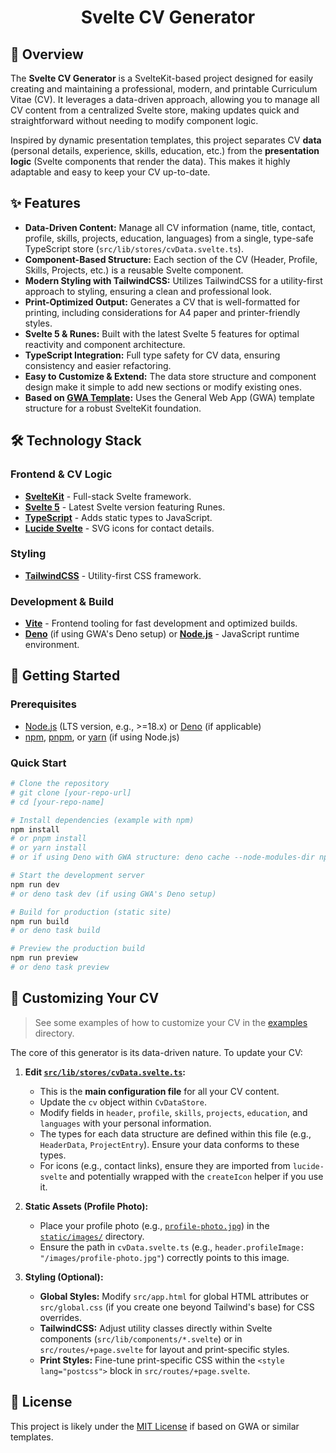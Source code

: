 <h1 align="center">
  <!-- Consider adding a simple icon for your CV generator here if you have one -->
  <!-- <img src="./static/cv-icon.png" alt="Svelte CV Generator Icon" width="128" height="128"> -->
  <div align="center">Svelte CV Generator</div>
</h1>

<div align="center">
  <!-- Optional: Add badges if you plan to version it or host it on GitHub -->
  <!-- [![Version](https://img.shields.io/badge/version-0.1.0-blue.svg)](...) -->
  <!-- [![GitHub: Svelte CV Generator](https://img.shields.io/badge/GitHub-Svelte%20CV%20Generator-181717?logo=github)](...) -->
  <!-- [![License: MIT](https://img.shields.io/badge/License-MIT-yellow.svg)](LICENSE) -->
</div>

## 🚀 Overview

The **Svelte CV Generator** is a SvelteKit-based project designed for easily creating and maintaining a professional, modern, and printable Curriculum Vitae (CV). It leverages a data-driven approach, allowing you to manage all CV content from a centralized Svelte store, making updates quick and straightforward without needing to modify component logic.

Inspired by dynamic presentation templates, this project separates CV **data** (personal details, experience, skills, education, etc.) from the **presentation logic** (Svelte components that render the data). This makes it highly adaptable and easy to keep your CV up-to-date.

## ✨ Features

-   **Data-Driven Content:** Manage all CV information (name, title, contact, profile, skills, projects, education, languages) from a single, type-safe TypeScript store (`src/lib/stores/cvData.svelte.ts`).
-   **Component-Based Structure:** Each section of the CV (Header, Profile, Skills, Projects, etc.) is a reusable Svelte component.
-   **Modern Styling with TailwindCSS:** Utilizes TailwindCSS for a utility-first approach to styling, ensuring a clean and professional look.
-   **Print-Optimized Output:** Generates a CV that is well-formatted for printing, including considerations for A4 paper and printer-friendly styles.
-   **Svelte 5 & Runes:** Built with the latest Svelte 5 features for optimal reactivity and component architecture.
-   **TypeScript Integration:** Full type safety for CV data, ensuring consistency and easier refactoring.
-   **Easy to Customize & Extend:** The data store structure and component design make it simple to add new sections or modify existing ones.
-   **Based on [GWA Template](https://github.com/Yrrrrrf/gwa):** Uses the General Web App (GWA) template structure for a robust SvelteKit foundation.

## 🛠️ Technology Stack

### Frontend & CV Logic

-   **[SvelteKit](https://kit.svelte.dev/)** - Full-stack Svelte framework.
-   **[Svelte 5](https://svelte.dev/blog/runes)** - Latest Svelte version featuring Runes.
-   **[TypeScript](https://www.typescriptlang.org/)** - Adds static types to JavaScript.
-   **[Lucide Svelte](https://lucide.dev/guide/packages/lucide-svelte)** - SVG icons for contact details.

### Styling

-   **[TailwindCSS](https://tailwindcss.com/)** - Utility-first CSS framework.

### Development & Build

-   **[Vite](https://vitejs.dev/)** - Frontend tooling for fast development and optimized builds.
-   **[Deno](https://deno.land/)** (if using GWA's Deno setup) or **[Node.js](https://nodejs.org/)** - JavaScript runtime environment.

## 🚦 Getting Started

### Prerequisites

-   [Node.js](https://nodejs.org/) (LTS version, e.g., >=18.x) or [Deno](https://deno.land/) (if applicable)
-   [npm](https://www.npmjs.com/), [pnpm](https://pnpm.io/), or [yarn](https://classic.yarnpkg.com/) (if using Node.js)

### Quick Start

```bash
# Clone the repository
# git clone [your-repo-url]
# cd [your-repo-name]

# Install dependencies (example with npm)
npm install
# or pnpm install
# or yarn install
# or if using Deno with GWA structure: deno cache --node-modules-dir npm:vite ... (refer to GWA's deno.json)

# Start the development server
npm run dev
# or deno task dev (if using GWA's Deno setup)

# Build for production (static site)
npm run build
# or deno task build

# Preview the production build
npm run preview
# or deno task preview
```

## 🎨 Customizing Your CV

> See some examples of how to customize your CV in the [examples](examples/) directory.

The core of this generator is its data-driven nature. To update your CV:

1.  **Edit [`src/lib/stores/cvData.svelte.ts`](src/lib/stores/cvData.svelte.ts):**
    *   This is the **main configuration file** for all your CV content.
    *   Update the `cv` object within `CvDataStore`.
    *   Modify fields in `header`, `profile`, `skills`, `projects`, `education`, and `languages` with your personal information.
    *   The types for each data structure are defined within this file (e.g., `HeaderData`, `ProjectEntry`). Ensure your data conforms to these types.
    *   For icons (e.g., contact links), ensure they are imported from `lucide-svelte` and potentially wrapped with the `createIcon` helper if you use it.

2.  **Static Assets (Profile Photo):**
    *   Place your profile photo (e.g., [`profile-photo.jpg`](static/images/profile-photo.jpg)) in the [`static/images/`](static/images/) directory.
    *   Ensure the path in `cvData.svelte.ts` (e.g., `header.profileImage: "/images/profile-photo.jpg"`) correctly points to this image.

3.  **Styling (Optional):**
    *   **Global Styles:** Modify `src/app.html` for global HTML attributes or `src/global.css` (if you create one beyond Tailwind's base) for CSS overrides.
    *   **TailwindCSS:** Adjust utility classes directly within Svelte components (`src/lib/components/*.svelte`) or in `src/routes/+page.svelte` for layout and print-specific styles.
    *   **Print Styles:** Fine-tune print-specific CSS within the `<style lang="postcss">` block in `src/routes/+page.svelte`.

## 📄 License

This project is likely under the [MIT License](LICENSE) if based on GWA or similar templates.
